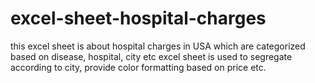 # excel-sheet-hospital-charges
this excel sheet is about hospital charges in USA which are categorized based on disease, hospital, city etc excel sheet is used to segregate according to city, provide color formatting based on price etc.
